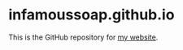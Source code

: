 # infamoussoap.github.io

This is the GitHub repository for [my website](https://infamoussoap.github.io/).
